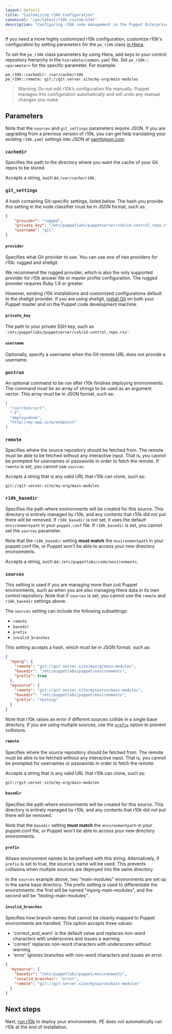 ```yaml
---
layout: default
title: "Customizing r10k Configuration"
canonical: "/pe/latest/r10k_custom.html"
description: "Configuring r10k code management in the Puppet Enterprise console."
---
```


[repo]: ./cmgmt_control_repo.html
[puppetfile]: ./cmgmt_puppetfile.html
[code_mgr]: ./code_mgr.html
[r10k]: ./r10k.html
[code_mgr_config]: ./code_mgr_config.html
[code_mgr_custom]: ./code_mgr_custom.html
[code_mgr_webhook]: ./code_mgr_webhook.html
[r10k_config]: ./r10k_config.html
[r10k_custom]: ./r10k_custom.html
[r10k_run]: ./r10k_run.html
[r10k_ref]: ./r10k_ref.html

[environ_dir]: /puppet/latest/reference/environments_configuring.html
[run]: ./r10k_run.html
[r10kindex]: ./r10k.md
[add_class]: ./console_classes_groups.html#adding-classes-to-a-node-group
[hiera]: ./config_intro.html#configure-settings-with-hiera

  
If you need a more highly customized r10k configuration, customize r10k's configuration by setting parameters for the `pe_r10k` class [in Hiera][hiera].
 
To set the `pe_r10k` class parameters by using Hiera, add keys to your control repository hierarchy in the `hieradata/common.yaml` file. Set `pe_r10k::<parameter>` for the specific parameter. For example:

~~~
pe_r10k::cachedir: /var/cache/r10k
pe_r10k::remote: git://git-server.site/my-org/main-modules
~~~

> Warning: Do not edit r10k’s configuration file manually. Puppet manages this configuration automatically and will undo any manual changes you make.

## Parameters

Note that the `sources` and `git_settings` parameters require JSON. If you are upgrading from a previous version of r10k, you can get help translating your existing `r10k.yaml` settings into JSON at [yamltojson.com](http://yamltojson.com).

### `cachedir`

Specifies the path to the directory where you want the cache of your Git repos to be stored.

Accepts a string, such as `/var/cache/r10k`.

### `git_settings`

A hash containing Git-specific settings, listed below. The hash you provide this setting in the node classifier must be in JSON format, such as:

~~~json
{
    "provider": "rugged",
    "private_key": "/etc/puppetlabs/puppetserver/ssh/id-control_repo.rsa",
    "username": "git"
}
~~~

#### `provider`

Specifies what Git provider to use. You can use one of two providers for r10k: rugged and shellgit.

We recommend the rugged provider, which is also the only supported provider for r10k answer file or master profile configuration. The rugged provider requires Ruby 1.9 or greater.

However, existing r10k installations and customized configurations default to the shellgit provider. If you are using shellgit, [install Git](http://git-scm.com/book/en/v2/Getting-Started-Installing-Git) on both your Puppet master and on the Puppet code development machine.

#### `private_key`

The path to your private SSH key, such as `'/etc/puppetlabs/puppetserver/ssh/id-control_repo.rsa'`.

#### `username`

Optionally, specify a username when the Git remote URL does not provide a username. 

### `postrun`

An optional command to be run after r10k finishes deploying environments. The command must be an array of strings to be used as an argument vector. This array must be in JSON format, such as:

~~~json
[
  "/usr/bin/curl",
  "-F",
  "deploy=done",
  "http://my-app.site/endpoint"
]
~~~

### `remote`

Specifies where the source repository should be fetched from. The remote must be able to be fetched without any interactive input. That is, you cannot be prompted for usernames or passwords in order to fetch the remote. If `remote` is set, you cannot use `sources`.

Accepts a string that is any valid URL that r10k can clone, such as: 

`git://git-server.site/my-org/main-modules`

### `r10k_basedir`

Specifies the path where environments will be created for this source. This directory is entirely managed by r10k, and any contents that r10k did not put there will be removed. If `r10k_basedir` is not set, it uses the default `environmentpath` in your `puppet.conf` file. If `r10k_basedir` is set, you cannot set the `sources` parameter.

Note that the `r10k_basedir` setting **must match** the `environmentpath` in your puppet.conf file, or Puppet won't be able to access your new directory environments.

Accepts a string, such as: `/etc/puppetlabs/code/environments`.

### `sources` 

This setting is used if you are managing more than just Puppet environments, such as when you are also managing Hiera data in its own control repository. Note that if `sources` is set, you cannot use the `remote` and `r10k_basedir` settings above.

The `sources` setting can include the following subsettings:

* `remote`
* `basedir`
* `prefix`
* `invalid_branches`

This setting accepts a hash, which must be in JSON format, such as:

~~~json
{
  "myorg": {
    "remote": "git://git-server.site/myorg/main-modules",
    "basedir": "/etc/puppetlabs/puppet/environments",
    "prefix": true
  },
  "mysource": {
    "remote": "git://git-server.site/mysource/main-modules",
    "basedir": "/etc/puppetlabs/puppet/environments",
    "prefix": "testing"
  }
}
~~~


Note that r10k raises an error if different sources collide in a single base directory. If you are using multiple sources, use the [`prefix`](#prefix) option to prevent collisions.

#### `remote`

Specifies where the source repository should be fetched from. The remote must be able to be fetched without any interactive input. That is, you cannot be prompted for usernames or passwords in order to fetch the remote.

Accepts a string that is any valid URL that r10k can clone, such as: 

`git://git-server.site/my-org/main-modules`

#### `basedir`

Specifies the path where environments will be created for this source. This directory is entirely managed by r10k, and any contents that r10k did not put there will be removed.

Note that the `basedir` setting **must match** the `environmentpath` in your puppet.conf file, or Puppet won't be able to access your new directory environments.

#### `prefix`

Allows environment names to be prefixed with this string. Alternatively, if `prefix` is set to true, the source's name will be used. This prevents collisions when multiple sources are deployed into the same directory.

In the `sources` example above, two "main-modules" environments are set up in the same base directory. The prefix setting is used to differentiate the environments: the first will be named "myorg-main-modules", and the second will be "testing-main-modules".

#### `invalid_branches`

Specifies how branch names that cannot be cleanly mapped to Puppet environments are handled. This option accepts three values:

* 'correct_and_warn' is the default value and replaces non-word characters with underscores and issues a warning.
* 'correct' replaces non-word characters with underscores without warning.
* 'error' ignores branches with non-word characters and issues an error.

~~~json
{
  "mysource": {
    "basedir": "/etc/puppetlabs/puppet/environments",
    "invalid_branches": "error",
    "remote": "git://git-server.site/mysource/main-modules"
  }
}
~~~

## Next steps

Next, [run r10k][run] to deploy your environments. PE does not automatically run r10k at the end of installation.
